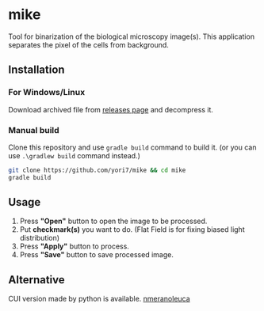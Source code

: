 # mike

Tool for binarization of the biological microscopy image(s).
This application separates the pixel of the cells from background.

## Installation

### For Windows/Linux

Download archived file from [releases page](https://github.com/yori7/mike/releases) and decompress it.

### Manual build

Clone this repository and use `gradle build` command to build it.
(or you can use `.\gradlew build` command instead.)

```bash
git clone https://github.com/yori7/mike && cd mike
gradle build
```

## Usage

1. Press **"Open"** button to open the image to be processed.
2. Put **checkmark(s)** you want to do. (Flat Field is for fixing biased light distribution)
3. Press **"Apply"** button to process.
4. Press **"Save"** button to save processed image.

## Alternative

CUI version made by python is available.
[nmeranoleuca](https://github.com/yori7/nmelanoleuca)
